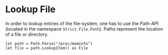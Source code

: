 # Lookup File

In order to lookup entries of the file-system, one has to use the Path-API
(located in the namespace `Strict.File.Path`). Paths represent the location
of a file or directory.

```strict
let path = Path.Parse("/proc/meminfo")
let file = path.LookupItem() as File
```
